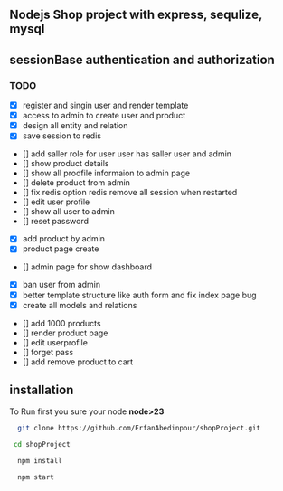 ## Nodejs Shop project with express, sequlize, mysql 

## sessionBase authentication and authorization

### TODO

- [x] register and singin user and render template
- [x] access to admin to create user and product
- [x] design all entity and relation
- [x] save session to redis
- [] add saller role for user user has saller user and admin
- [] show product details
- [] show all prodfile informaion to admin page
- [] delete product from admin
- [] fix redis option redis remove all session when restarted
- [] edit user profile
- [] show all user to admin
- [] reset password
- [x] add product by admin
- [x] product page create 
- [] admin page for show dashboard
- [x] ban user from admin
- [x] better template structure like auth form and fix index page bug
- [x] create all models and relations 
- []  add 1000 products
- [] render product page
- [] edit userprofile 
- [] forget pass
- [] add remove product to cart

## installation 

To Run first you sure your node **node>23**
```sh
  git clone https://github.com/ErfanAbedinpour/shopProject.git
```
```sh
 cd shopProject
```
```sh
  npm install
```
```sh
  npm start
```

